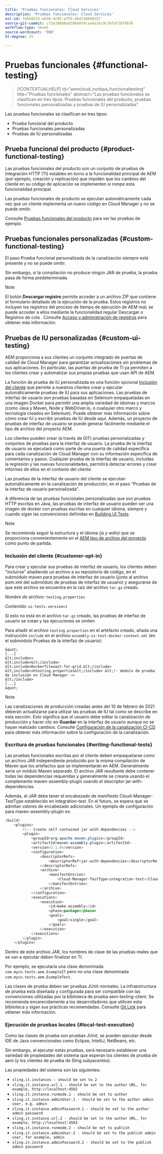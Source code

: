 ```yaml
---
title: 'Pruebas funcionales: Cloud Services'
description: 'Pruebas funcionales: Cloud Services'
exl-id: 7eb50225-e638-4c05-a755-4647a00d8357
source-git-commit: cf2e206b0ad186e0f4caa4a2ec9c34faf2078b76
workflow-type: tm+mt
source-wordcount: '900'
ht-degree: 2%

---
```


# Pruebas funcionales {#functional-testing}


>[!CONTEXTUALHELP]
>id="aemcloud_nonbpa_functionaltesting"
>title="Pruebas funcionales"
>abstract="Las pruebas funcionales se clasifican en tres tipos: Pruebas funcionales del producto, pruebas funcionales personalizadas y pruebas de IU personalizadas"

Las pruebas funcionales se clasifican en tres tipos:


* Prueba funcional del producto
* Pruebas funcionales personalizadas
* Pruebas de IU personalizadas

## Prueba funcional del producto {#product-functional-testing}

Las pruebas funcionales del producto son un conjunto de pruebas de integración HTTP (TI) estables en torno a la funcionalidad principal de AEM (por ejemplo, creación y replicación) que impiden que los cambios del cliente en su código de aplicación se implementen si rompe esta funcionalidad principal.

Las pruebas funcionales de producto se ejecutan automáticamente cada vez que un cliente implementa un nuevo código en Cloud Manager y no se puede omitir.

Consulte [Pruebas funcionales del producto](https://github.com/adobe/aem-test-samples/tree/aem-cloud/smoke) para ver las pruebas de ejemplo.

## Pruebas funcionales personalizadas {#custom-functional-testing}

El paso Prueba funcional personalizada de la canalización siempre está presente y no se puede omitir.

Sin embargo, si la compilación no produce ningún JAR de prueba, la prueba pasa de forma predeterminada.

>[!NOTE]
>El botón **Descargar registro** permite acceder a un archivo ZIP que contiene el formulario detallado de la ejecución de la prueba. Estos registros no incluyen los registros del proceso de tiempo de ejecución de AEM real; se puede acceder a ellos mediante la funcionalidad regular Descargar o Registros de cola . Consulte [Acceso y administración de registros](/help/implementing/cloud-manager/manage-logs.md) para obtener más información.

## Pruebas de IU personalizadas {#custom-ui-testing}

AEM proporciona a sus clientes un conjunto integrado de puertas de calidad de Cloud Manager para garantizar actualizaciones sin problemas de sus aplicaciones. En particular, las puertas de prueba de TI ya permiten a los clientes crear y automatizar sus propias pruebas que usan API de AEM.

La función de prueba de IU personalizada es una función opcional [Inclusión del cliente](#customer-opt-in) que permite a nuestros clientes crear y ejecutar automáticamente pruebas de IU para sus aplicaciones. Las pruebas de interfaz de usuario son pruebas basadas en Selenium empaquetadas en una imagen Docker para permitir una amplia variedad de idiomas y marcos (como Java y Maven, Node y WebDriver.io, o cualquier otro marco y tecnología creados en Selenium). Puede obtener más información sobre cómo crear IU y escribir pruebas de IU desde aquí. Además, un proyecto de pruebas de interfaz de usuario se puede generar fácilmente mediante el tipo de archivo del proyecto AEM.

Los clientes pueden crear (a través de GIT) pruebas personalizadas y conjuntos de pruebas para la interfaz de usuario. La prueba de la interfaz de usuario se ejecutará como parte de una puerta de calidad específica para cada canalización de Cloud Manager con su información específica de comentarios y pasos. Cualquier prueba de la interfaz de usuario, incluidas la regresión y las nuevas funcionalidades, permitirá detectar errores y crear informes de ellos en el contexto del cliente.

Las pruebas de la interfaz de usuario del cliente se ejecutan automáticamente en la canalización de producción, en el paso &quot;Pruebas de la interfaz de usuario personalizada&quot;.

A diferencia de las pruebas funcionales personalizadas que son pruebas HTTP escritas en Java, las pruebas de interfaz de usuario pueden ser una imagen de docker con pruebas escritas en cualquier idioma, siempre y cuando sigan las convenciones definidas en [Building UI Tests](https://experienceleague.adobe.com/docs/experience-manager-cloud-service/implementing/using-cloud-manager/test-results/ui-testing.html?lang=en#building-ui-tests).

>[!NOTE]
>Se recomienda seguir la estructura y el idioma *(js y wdio)* que se proporciona convenientemente en el [AEM tipo de archivo del proyecto](https://github.com/adobe/aem-project-archetype/tree/master/src/main/archetype/ui.tests) como punto de partida.

### Inclusión del cliente {#customer-opt-in}

Para crear y ejecutar sus pruebas de interfaz de usuario, los clientes deben &quot;incluirse&quot; añadiendo un archivo a su repositorio de código, en el submódulo maven para pruebas de interfaz de usuario (junto al archivo pom.xml del submódulo de pruebas de interfaz de usuario) y asegurarse de que este archivo se encuentra en la raíz del archivo `tar.gz` creado.

*Nombre de archivo*: `testing.properties`

*Contenido*:  `ui-tests.version=1`

Si esto no está en el archivo `tar.gz` creado, las pruebas de interfaz de usuario se crean y las ejecuciones se omiten

Para añadir el archivo `testing.properties` en el artefacto creado, añada una instrucción `include` en el archivo `assembly-ui-test-docker-context.xml` (en el submódulo Pruebas de la interfaz de usuario):

    &quot;
    [...]
    &lt;includes>
    &lt;include>&lt;/include>
    &lt;include>Dockerfilewait-for-grid.&lt;/include>
    &lt;include>shtesting.properties&lt;/include> &lt;!- módulo de prueba de inclusión en Cloud Manager —>
    &lt;/include>
    [...]
    &quot;

>[!NOTE]
>Las canalizaciones de producción creadas antes del 10 de febrero de 2021 deberán actualizarse para utilizar las pruebas de IU tal como se describe en esta sección. Esto significa que el usuario debe editar la canalización de producción y hacer clic en **Guardar** en la interfaz de usuario aunque no se hayan realizado cambios.
>Consulte [Configuración de la canalización CI-CD](https://experienceleague.adobe.com/docs/experience-manager-cloud-service/implementing/using-cloud-manager/configure-pipeline.html?lang=en#using-cloud-manager) para obtener más información sobre la configuración de la canalización.

### Escritura de pruebas funcionales {#writing-functional-tests}

Las pruebas funcionales escritas por el cliente deben empaquetarse como un archivo JAR independiente producido por la misma compilación de Maven que los artefactos que se implementarán en AEM. Generalmente sería un módulo Maven separado. El archivo JAR resultante debe contener todas las dependencias requeridas y generalmente se crearía usando el complemento maven-assembly-plugin usando el descriptor jar-with-dependencias.

Además, el JAR debe tener el encabezado de manifiesto Cloud-Manager-TestType establecido en integration-test. En el futuro, se espera que se admitan valores de encabezado adicionales. Un ejemplo de configuración para maven-assembly-plugin es:

```java
<build>
    <plugins>
        <!-- Create self-contained jar with dependencies -->
        <plugin>
            <groupId>org.apache.maven.plugins</groupId>
            <artifactId>maven-assembly-plugin</artifactId>
            <version>3.1.0</version>
            <configuration>
                <descriptorRefs>
                    <descriptorRef>jar-with-dependencies</descriptorRef>
                </descriptorRefs>
                <archive>
                    <manifestEntries>
                        <Cloud-Manager-TestType>integration-test</Cloud-Manager-TestType>
                    </manifestEntries>
                </archive>
            </configuration>
            <executions>
                <execution>
                    <id>make-assembly</id>
                    <phase>package</phase>
                    <goals>
                        <goal>single</goal>
                    </goals>
                </execution>
            </executions>
        </plugin>
    </plugins>
```

Dentro de este archivo JAR, los nombres de clase de las pruebas reales que se van a ejecutar deben finalizar en TI.

Por ejemplo, se ejecutaría una clase denominada `com.myco.tests.aem.ExampleIT` pero no una clase denominada `com.myco.tests.aem.ExampleTest`.

Las clases de prueba deben ser pruebas JUnit normales. La infraestructura de prueba está diseñada y configurada para ser compatible con las convenciones utilizadas por la biblioteca de prueba aem-testing-client. Se recomienda encarecidamente a los desarrolladores que utilicen esta biblioteca y sigan sus prácticas recomendadas. Consulte [Git Link](https://github.com/adobe/aem-testing-clients) para obtener más información.

### Ejecución de pruebas locales {#local-test-execution}

Como las clases de prueba son pruebas JUnit, se pueden ejecutar desde IDE de Java convencionales como Eclipse, IntelliJ, NetBeans, etc.

Sin embargo, al ejecutar estas pruebas, será necesario establecer una variedad de propiedades del sistema que esperan los clientes de prueba de aem (y los clientes de prueba de Sling subyacentes).

Las propiedades del sistema son las siguientes:

* `sling.it.instances - should be set to 2`
* `sling.it.instance.url.1 - should be set to the author URL, for example, http://localhost:4502`
* `sling.it.instance.runmode.1 - should be set to author`
* `sling.it.instance.adminUser.1 - should be set to the author admin user, e.g. admin`
* `sling.it.instance.adminPassword.1 - should be set to the author admin password`
* `sling.it.instance.url.2 - should be set to the author URL, for example, http://localhost:4503`
* `sling.it.instance.runmode.2 - should be set to publish`
* `sling.it.instance.adminUser.2 - should be set to the publish admin user, for example, admin`
* `sling.it.instance.adminPassword.2 - should be set to the publish admin password`
